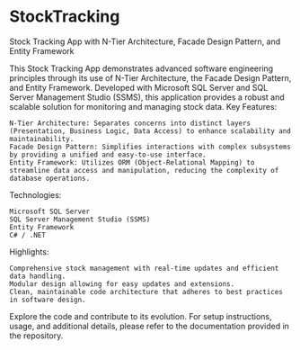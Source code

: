 # StockTracking
Stock Tracking App with N-Tier Architecture, Facade Design Pattern, and Entity Framework

This Stock Tracking App demonstrates advanced software engineering principles through its use of N-Tier Architecture, the Facade Design Pattern, and Entity Framework. Developed with Microsoft SQL Server and SQL Server Management Studio (SSMS), this application provides a robust and scalable solution for monitoring and managing stock data.
Key Features:

    N-Tier Architecture: Separates concerns into distinct layers (Presentation, Business Logic, Data Access) to enhance scalability and maintainability.
    Facade Design Pattern: Simplifies interactions with complex subsystems by providing a unified and easy-to-use interface.
    Entity Framework: Utilizes ORM (Object-Relational Mapping) to streamline data access and manipulation, reducing the complexity of database operations.

Technologies:

    Microsoft SQL Server
    SQL Server Management Studio (SSMS)
    Entity Framework
    C# / .NET

Highlights:

    Comprehensive stock management with real-time updates and efficient data handling.
    Modular design allowing for easy updates and extensions.
    Clean, maintainable code architecture that adheres to best practices in software design.

Explore the code and contribute to its evolution. For setup instructions, usage, and additional details, please refer to the documentation provided in the repository.
